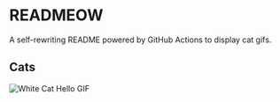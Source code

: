 # READMEOW

A self-rewriting README powered by GitHub Actions to display cat gifs.

## Cats

![White Cat Hello GIF](https://media2.giphy.com/media/v1.Y2lkPTlhY2QwMmRhdTZzYm1reXo1dHdjbzJhbWoxcXVjZmZjbHV2a3o1c2cxZWZiM2cydyZlcD12MV9naWZzX3NlYXJjaCZjdD1n/vFKqnCdLPNOKc/200.gif)
